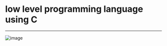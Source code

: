 # low level programming language using C
---
![image](https://cdn.pixabay.com/photo/2022/02/13/02/07/retro-7010205__340.png)
